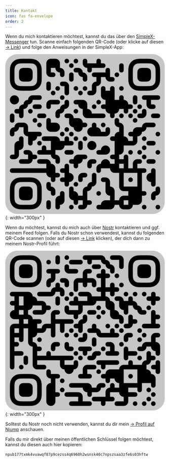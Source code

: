 ```yaml
---
title: Kontakt
icon: fas fa-envelope
order: 2
---
```


Wenn du mich kontaktieren möchtest, kannst du das über den [SimpleX-Messenger](https://simplex.chat/de) tun. Scanne einfach folgenden QR-Code (oder klicke auf diesen [→ Link](https://smp8.simplex.im/a#FAXxG74EzdYwdcaMXRqV75TGrZWgeD2dEM6iGJOsGPw)) und folge den Anweisungen in der SimpleX-App:

![Jens-Uwe Roßbach via SimpleX](/assets/img/qr_simplex.png){: width="300px" }

Wenn du möchtest, kannst du mich auch über [Nostr](https://nostr.com) kontaktieren und ggf. meinem Feed folgen. Falls du Nostr schon verwendest, kannst du folgenden QR-Code scannen (oder auf diesen [→ Link](nostr:npub177txmk4vuawqf87p9cezss4q6960h2wsnsk40c7npszsaa3zfe6s03hftw) klicken), der dich dann zu meinem Nostr-Profil führt:

![Jens-Uwe Roßbach auf Nostr](/assets/img/qr_nostr.png){: width="300px" }

Solltest du Nostr noch nicht verwenden, kannst du dir mein [→ Profil auf Njump](https://njump.me/npub177txmk4vuawqf87p9cezss4q6960h2wsnsk40c7npszsaa3zfe6s03hftw) anschauen.

Falls du mir direkt über meinen öffentlichen Schlüssel folgen möchtest, kannst du diesen auch hier kopieren:

    npub177txmk4vuawqf87p9cezss4q6960h2wsnsk40c7npszsaa3zfe6s03hftw
